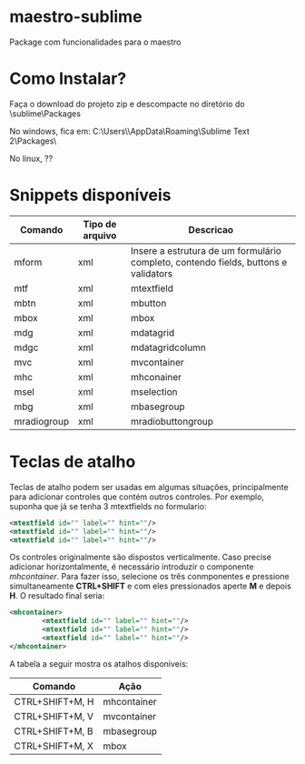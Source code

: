 # maestro-sublime
Package com funcionalidades para o maestro

# Como Instalar?
Faça o download do projeto zip e descompacte no diretório do \sublime\Packages

No windows, fica em: C:\Users\\<usuario>\AppData\Roaming\Sublime Text 2\Packages\

No linux, ??

# Snippets disponíveis

Comando  | Tipo de arquivo | Descricao |
-------------|-------------|-----------|
mform | xml | Insere a estrutura de um formulário completo, contendo fields, buttons e validators |
mtf | xml | mtextfield |
mbtn | xml | mbutton |
mbox | xml | mbox |
mdg | xml | mdatagrid |
mdgc | xml | mdatagridcolumn |
mvc | xml | mvcontainer |
mhc | xml | mhconainer |
msel | xml | mselection |
mbg | xml | mbasegroup |
mradiogroup | xml | mradiobuttongroup |

# Teclas de atalho

Teclas de atalho podem ser usadas em algumas situações, principalmente para adicionar controles que contém outros controles. Por exemplo, suponha que já se tenha 3 mtextfields no formulario:

```xml
<mtextfield id="" label="" hint=""/>	
<mtextfield id="" label="" hint=""/>	
<mtextfield id="" label="" hint=""/>	
```

Os controles originalmente são dispostos verticalmente. Caso precise adicionar horizontalmente, é necessário introduzir o componente *mhcontainer*. Para fazer isso, selecione os três conmponentes e pressione simultaneamente **CTRL+SHIFT** e com eles pressionados aperte **M** e depois **H**. O resultado final seria:

```xml
<mhcontainer>
		<mtextfield id="" label="" hint=""/>	
		<mtextfield id="" label="" hint=""/>	
		<mtextfield id="" label="" hint=""/>
</mhcontainer>
```

A tabela a seguir mostra os atalhos disponiveis:

Comando  | Ação |
-------------|-------------|
CTRL+SHIFT+M, H | mhcontainer |
CTRL+SHIFT+M, V | mvcontainer |
CTRL+SHIFT+M, B | mbasegroup |
CTRL+SHIFT+M, X | mbox |




